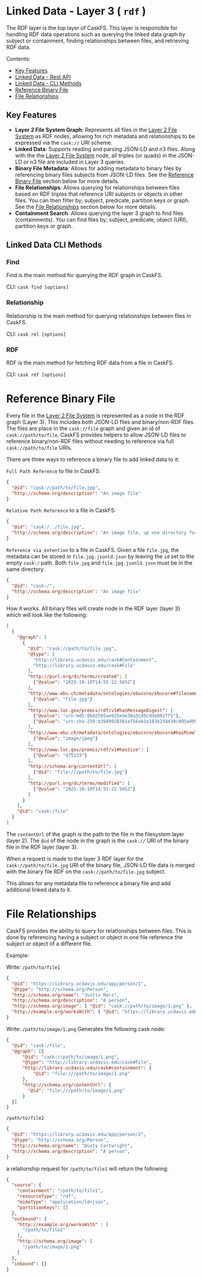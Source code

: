 # Linked Data - Layer 3 ( `rdf` ) 

The RDF layer is the top layer of CaskFS. This layer is responsible for handling RDF data operations such as querying the linked data graph by subject or containment, finding relationships between files, and retrieving RDF data.

Contents:
- [Key Features](#key-features)
- [Linked Data - Rest API](rdf-rest-api.md)
- [Linked Data - CLI Methods](#linked-data-cli-methods)
- [Reference Binary File](#reference-binary-file)
- [File Relationships](#file-relationships)

## Key Features

- **Layer 2 File System Graph**: Represents all files in the [Layer 2 File System](fs.md) as RDF nodes, allowing for rich metadata and relationships to be expressed via the `cask://` URI scheme.
- **Linked Data**: Supports reading and parsing JSON-LD and n3 files.  Along with the the [Layer 2 File System](fs.md) node, all triples (or quads) in the JSON-LD or n3 file are included in Layer 3 queries.
- **Binary File Metadata**: Allows for adding metadata to binary files by referencing binary files subjects from JSON-LD files.  See the [Reference Binary File](#reference-binary-file) section below for more details.
- **File Relationships**: Allows querying for relationships between files based on RDF triples that reference URI subjects or objects in other files.  You can then filter by; subject, predicate, partition keys or graph. See the [File Relationships](#file-relationships) section below for more details.
- **Containment Search**: Allows querying the layer 3 graph to find files (containments).  You can find files by; subject, predicate, object (URI), partition keys or graph.

## Linked Data CLI Methods

### Find
Find is the main method for querying the RDF graph in CaskFS.

CLI: `cask find [options]`

### Relationship
Relationship is the main method for querying relationships between files in CaskFS.

CLI: `cask rel [options]`

### RDF
RDF is the main method for fetching RDF data from a file in CaskFS.

CLI: `cask rdf [options]`

# Reference Binary File

Every file in the [Layer 2 File System](fs.md) is represented as a node in the RDF graph (Layer 3).  This includes both JSON-LD files and binary/non-RDF files.  The files are place in the `cask://file` graph and given an id of `cask://path/to/file`.  CaskFS provides helpers to allow JSON-LD files to reference binary/non-RDF files without needing to reference via full `cask://path/to/file` URIs.

There are three ways to reference a binary file to add linked data to it:

`Full Path Reference` to file in CaskFS:

```json
{
  "@id": "cask://path/to/file.jpg",
  "http://schema.org/description": "An image file"
}
```

`Relative Path Reference` to a file in CaskFS:
```json
{
  "@id": "cask:/../file.jpg",
  "http://schema.org/description": "An image file, up one directory for metadata file"
}
```

`Reference via extention` to a file in CaskFS.  Given a file `file.jpg`, the metadata can be stored in `file.jpg.jsonld.json` by leaving the `id` set to the empty `cask:/` path.  Both `file.jpg` and `file.jpg.jsonld.json` must be in the same directory.

```json
{
  "@id": "cask:/",
  "http://schema.org/description": "An image file"
}
```

How it works.  All binary files will create node in the RDF layer (layer 3) which will look like the following:

```json
[
  {
    "@graph": [
      {
        "@id": "cask://path/to/file.jpg",
        "@type": [
          "http://library.ucdavis.edu/cask#Containment",
          "http://library.ucdavis.edu/cask#File"
        ],
        "http://purl.org/dc/terms/created": [
          {"@value": "2025-10-10T14:55:22.565Z"}
        ],
        "http://www.ebu.ch/metadata/ontologies/ebucore/ebucore#filename": [
          {"@value": "file.jpg"}
        ],
        "http://www.loc.gov/premis/rdf/v1#hasMessageDigest": [
          {"@value": "urn:md5:8b42595ae025ede38a3cd5cdda892ff5"},
          {"@value": "urn:sha-256:b3949928361af56ab1e183b258430c005a90991f9d8efbcdfcf0575042895af6"}
        ],
        "http://www.ebu.ch/metadata/ontologies/ebucore/ebucore#hasMimeType": [
          {"@value": "image/jpeg"}
        ],
        "http://www.loc.gov/premis/rdf/v1#hasSize": [
          {"@value": "475133"}
        ],
        "http://schema.org/contentUrl": [
          {"@id": "file:///path/to/file.jpg"}
        ],
        "http://purl.org/dc/terms/modified": [
          {"@value": "2025-10-10T14:55:22.565Z"}
        ]
      }
    ],
    "@id": "cask:/file"
  }
]
```

The `contentUrl` of the graph is the path to the file in the filesystem layer (layer 2).  The `@id` of the node in the graph is the `cask://` URI of the binary file in the RDF layer (layer 3). 

When a request is made to the layer 3 RDF layer for the `cask://path/to/file.jpg` URI of the binary file,  JSON-LD file data is merged with the binary file RDF on the `cask://path/to/file.jpg` subject.

This allows for any metadata file to reference a binary file and add additional linked data to it.

# File Relationships

CaskFS provides the ability to query for relationships between files.  This is done by referencing having a subject or object in one file reference the subject or object of a different file.

Example:

Write: `/path/to/file1`
```json
{
  "@id": "https://library.ucdavis.edu/app/person/1",
  "@type": "http://schema.org/Person",
  "http://schema.org/name": "Justin Merz",
  "http://schema.org/description": "A person",
  "http://schema.org/image": { "@id": "cask://path/to/image/1.png" },
  "http://example.org/worksWith": { "@id": "https://library.ucdavis.edu/app/person/2" }
}
```

Write: `/path/to/image/1.png`
Generates the following cask node:

```json
{
  "@id": "cask:/file",
  "@graph": [{
      "@id": "cask://path/to/image/1.png",
      "@type": "http://library.ucdavis.edu/cask#File",
      "http://library.ucdavis.edu/cask#containment": {
          "@id": "file:///path/to/image/1.png"
      },
      "http://schema.org/contentUrl": {
        "@id": "file:///path/to/image/1.png"
      }
  }]
}
```

`/path/to/file2`

```json
{
  "@id": "https://library.ucdavis.edu/app/person/2",
  "@type": "http://schema.org/Person",
  "http://schema.org/name": "Dusty Cartwright",
  "http://schema.org/description": "A person",
}
```

a relationship request for `/path/to/file1` will return the following:

```json
{
  "source": {
    "containment": "/path/to/file1",
    "resourceType": "rdf",
    "mimeType": "application/ld+json",
    "partitionKeys": []
  },
  "outbound": {
    "http://example.org/worksWith" : [
      "/path/to/file2"
    ],
    "http://schema.org/image": [
      "/path/to/image/1.png"
    ]
  },
  "inbound": {}
}
```
